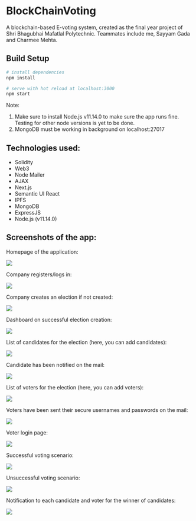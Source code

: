 # BlockChainVoting

A blockchain-based E-voting system, created as the final year project of Shri Bhagubhai Mafatlal Polytechnic. Teammates include me, Sayyam Gada and Charmee Mehta.

## Build Setup

```bash
# install dependencies
npm install

# serve with hot reload at localhost:3000
npm start

```

Note:
1. Make sure to install Node.js v11.14.0 to make sure the app runs fine. Testing for other node versions is yet to be done.
2. MongoDB must be working in background on localhost:27017

## Technologies used:

-   Solidity
-   Web3
-   Node Mailer
-   AJAX
-   Next.js
-   Semantic UI React
-   IPFS
-   MongoDB
-   ExpressJS
-   Node.js (v11.14.0)

## Screenshots of the app:

Homepage of the application:

![](screenshots/homepage.PNG)

Company registers/logs in:

![](screenshots/company_login.PNG)

Company creates an election if not created:

![](screenshots/create_election.PNG)

Dashboard on successful election creation:

![](screenshots/dashboard.PNG)

List of candidates for the election (here, you can add candidates):

![](screenshots/candidate_list.PNG)

Candidate has been notified on the mail:

![](screenshots/candidate_registeration_mail.PNG)

List of voters for the election (here, you can add voters):

![](screenshots/voterlist.PNG)

Voters have been sent their secure usernames and passwords on the mail:

![](screenshots/voter_registeration_mail.PNG)

Voter login page:

![](screenshots/voter_login.PNG)

Successful voting scenario:

![](screenshots/successful_voting.PNG)

Unsuccessful voting scenario:

![](screenshots/unsuccessful_voting.PNG)

Notification to each candidate and voter for the winner of candidates:

![](screenshots/winner_candidate_mail.PNG)
